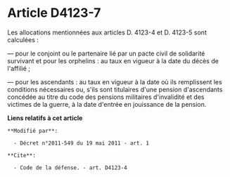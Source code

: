 # Article D4123-7

Les allocations mentionnées aux articles D. 4123-4 et D. 4123-5 sont calculées : 

― pour le conjoint ou le partenaire lié par un pacte civil de solidarité survivant et pour les orphelins : au taux en vigueur
à la date du décès de l'affilié ; 

― pour les ascendants : au taux en vigueur à la date où ils remplissent les conditions nécessaires ou, s'ils sont titulaires
d'une pension d'ascendants concédée au titre du code des pensions militaires d'invalidité et des victimes de la guerre, à la
date d'entrée en jouissance de la pension.

**Liens relatifs à cet article**

	**Modifié par**:

	  - Décret n°2011-549 du 19 mai 2011 - art. 1

	**Cite**:

	  - Code de la défense. - art. D4123-4
